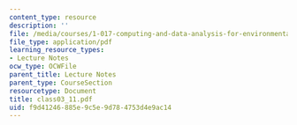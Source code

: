 ```yaml
---
content_type: resource
description: ''
file: /media/courses/1-017-computing-and-data-analysis-for-environmental-applications-fall-2003/f9d41246885e9c5e9d784753d4e9ac14_class03_11.pdf
file_type: application/pdf
learning_resource_types:
- Lecture Notes
ocw_type: OCWFile
parent_title: Lecture Notes
parent_type: CourseSection
resourcetype: Document
title: class03_11.pdf
uid: f9d41246-885e-9c5e-9d78-4753d4e9ac14
---
```

